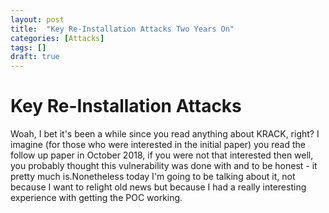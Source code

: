 ```yaml
---
layout: post
title:  "Key Re-Installation Attacks Two Years On"
categories: [Attacks]
tags: []
draft: true
---
```


# Key Re-Installation Attacks

Woah, I bet it's been a while since you read anything about KRACK, right? I imagine (for those who were interested in the initial paper) you read the follow up paper in October 2018, if you were not that interested then well, you probably thought this vulnerability was done with and to be honest - it pretty much is.Nonetheless today I'm going to be talking about it, not because I want to relight old news but because I had a really interesting experience with getting the POC working.

